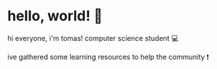 # hello, world! :vulcan_salute:	
hi everyone, i'm tomas! computer science student :computer:	

ive gathered some learning resources to help the community :exclamation:
